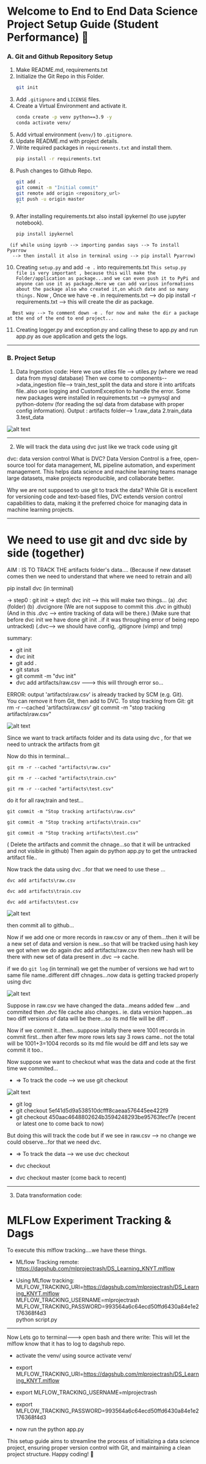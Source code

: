 # Welcome to End to End Data Science Project Setup Guide (Student Performance) 🚀


### A. Git and Github Repository Setup

   1. Make README.md, requirements.txt
   2. Initialize the Git Repo in this Folder. 
        ```bash
        git init 
        ```
   3. Add `.gitignore` and `LICENSE` files.
   4. Create a Virtual Environment and activate it.
        ```bash
        conda create -p venv python==3.9 -y
        conda activate venv/
        ```
   5. Add virtual environment (`venv/`) to `.gitignore`.
   6. Update README.md with project details.
   7. Write required packages in `requirements.txt` and install them.
        ```bash
        pip install -r requirements.txt
        ```
   8. Push changes to Github Repo.
        ```bash
        git add .
        git commit -m "Initial commit"
        git remote add origin <repository_url>
        git push -u origin master
        ``
   9. After installing requirements.txt also install ipykernel (to use jupyter notebook).
       ```bash
       pip install ipykernel
       ```
     (if while using ipynb --> importing pandas says --> To install Pyarrow 
      --> then install it also in terminal using --> pip install Pyarrow)


   
   10. Creating `setup.py` and add `-e .` into requirements.txt
      ```
      This setup.py file is very important , because this will make the Folder/application as package...and we can even push it to PyPi and anyone can use it as package.Here we can add various informations about the package also who created it,on which date and so many things.
      ```
      Now , Once we have -e . in requirements.txt --> do pip install -r requirements.txt --> this will create
     the dir as package.

      Best way --> To comment down -e . for now and make the dir a package at the end of the end to end project...
       

   11. Creating logger.py and exception.py and calling these to app.py and run app.py as oue application and gets the logs.
       
-----------------------------------------------------------------------------------------------------------------------------
### B. Project Setup

1. Data Ingestion code: Here we use utiles file --> utiles.py (where we read data from mysql database) Then we come to components-->data_ingestion file--> train_test_split the data and store it into artifcats file..also use logging and CustomException to handle the error. Some new packages were installed in requirements.txt --> pymysql and python-dotenv (for reading the sql data from database with proper config information). Output : artifacts folder--> 1.raw_data 2.train_data 3.test_data

![alt text](Reference_img/01.DataIngestion_and_traintestsplit.png)

-------------------------------------------------------------------------------------------------------------------------------------------------------

2. We will track the data using dvc just like we track code using git

dvc: data version control
What is DVC? Data Version Control is a free, open-source tool for data management,
ML pipeline automation, and experiment management. This helps data science and 
machine learning teams manage large datasets, make projects reproducible, and collaborate better.


Why we are not supposed to use git to track the data?
While Git is excellent for versioning code and text-based files, DVC extends version control capabilities to data, making it the preferred choice for managing data in machine learning projects.
    
 ----------------------------------------------------------------------------------------------------------------------   
# We need to use git and dvc side by side (together)

AIM : IS TO TRACK THE artifacts folder's data....
(Because if new dataset comes then we need to understand that where we need to retrain and all)

pip install dvc (in terminal)



-> step0 : git init
-> step1: dvc init  --> this will make two things... (a) .dvc (folder)  (b) .dvcignore
(We are not suppose to commit this .dvc in github)
(And in this .dvc --> entire tracking of data will be there.)
(Make sure that before dvc init we have done git init ..if it was throughing error of being repo untracked)
(.dvc--> we should have config, .gitignore (vimp) and tmp)


summary: 
* git init
* dvc init
* git add .
* git status
* git commit -m "dvc init"
* dvc add artifacts/raw.csv     ---> this will through error so...

ERROR:  output 'artifacts\raw.csv' is already tracked by SCM (e.g. Git).                                                                                                  
    You can remove it from Git, then add to DVC.
        To stop tracking from Git:
            git rm -r --cached 'artifacts\raw.csv'
            git commit -m "stop tracking artifacts\raw.csv"

![alt text](Reference_img/02.Error_as_git_was_tracking_it_and_dvc_trying_to_track_ConflictRaised.png)


Since we want to track artifacts folder and its data using dvc , for that we need to untrack the artifacts from git

Now do this in terminal...

``` git rm -r --cached "artifacts\raw.csv" ```

``` git rm -r --cached "artifacts\train.csv" ```

``` git rm -r --cached "artifacts\test.csv" ```

do it for all raw,train and test...

``` git commit -m "Stop tracking artifacts\raw.csv" ```


``` git commit -m "Stop tracking artifacts\train.csv" ```


``` git commit -m "Stop tracking artifacts\test.csv" ```

( Delete the artifacts and commit the chnage...so that it will be untracked and not visible in github)
Then again do  python app.py to get the untracked artifact file..

Now track the data using dvc ..for that we need to use these ...

```dvc add artifacts\raw.csv```

```dvc add artifacts\train.csv```

```dvc add artifacts\test.csv```

![alt text](Reference_img/05.Untracked_original_data_and_data_tracked_by_dvc_way.png)

    

then commit all to github...

Now if we add one or more records in raw.csv or any of them...then it will be a new set of data and version is new...so that will be tracked using hash key we got when we do again dvc add artifacts/raw.csv then new hash will be there with new set of data present in .dvc --> cache.

if we do ```git log``` (in terminal) we get the number of versions we had wrt to same file name..different diff chnages...now data is getting tracked properly using dvc

![alt text](Reference_img/04.versions_of_data.png)

Suppose in raw.csv we have changed the data...means added few ...and commited then .dvc file cache also changes..
ie. data version happen...as two diff versions of data will be there...so its md file will be diff .

Now if we commit it...then...suppose initally there were 1001 records in commit first...then after few more rows lets say 3 rows came..
not the total will be 1001+3=1004 records so its md file would be diff and lets say we commit it too..

Now suppose we want to checkout what was the data and code at the first time we commited...
* => To track the code --> we use git checkout <followed by the git log commit address for that..where we want to move>

![alt text](Reference_img/06.git_log.png)

* git log 
* git checkout 5ef41d5d9a538510dcfff8caeaa576445ee422f9
* git checkout 450aac4648802624b3594248293be95763fecf7e   (recent or latest one to come back to now)

But doing this will track the code but if we see in raw.csv --> no change we could observe...for that we need dvc.
* => To track the data --> we use dvc checkout 

* dvc checkout
* dvc checkout master   (come back to recent)

------------------------------------------------------------------------------------------------------------------------------------------------------

3. Data transformation code:
























# MLFLow Experiment Tracking & Dags
To execute this mlflow tracking....we have these things.

- MLflow Tracking remote:
https://dagshub.com/mlprojectrash/DS_Learning_KNYT.mlflow


- Using MLflow tracking:
MLFLOW_TRACKING_URI=https://dagshub.com/mlprojectrash/DS_Learning_KNYT.mlflow \
MLFLOW_TRACKING_USERNAME=mlprojectrash \
MLFLOW_TRACKING_PASSWORD=993564a6c64ecd50ffd6430a84e1e2176368f4d3 \
python script.py


---------------
Now Lets go to terminal---> open bash and there write: This will let the mlflow know that it has to log to dagshub repo.

* activate the venv/  using source activate venv/
* export MLFLOW_TRACKING_URI=https://dagshub.com/mlprojectrash/DS_Learning_KNYT.mlflow 

* export MLFLOW_TRACKING_USERNAME=mlprojectrash
* export MLFLOW_TRACKING_PASSWORD=993564a6c64ecd50ffd6430a84e1e2176368f4d3
* now run the python app.py



This setup guide aims to streamline the process of initializing a data science project, ensuring proper version control with Git, and maintaining a clean project structure. Happy coding! 🎉



